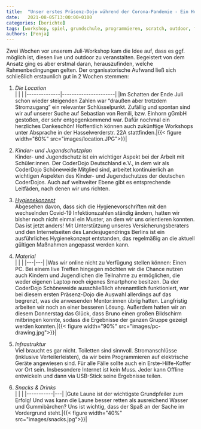 ```yaml
---
title:  "Unser erstes Präsenz-Dojo während der Corona-Pandemie - Ein How-To"
date:   2021-08-05T13:00:00+0100
categories: [berichte]
tags: [workshop, spiel, grundschule, programmieren, scratch, outdoor, ferien, freizeit, bildung]
authors: [Fenja]
---
```


Zwei Wochen vor unserem Juli-Workshop kam die Idee auf, dass es ggf. möglich ist, diesen live und outdoor zu veranstalten. Begeistert von dem Ansatz ging es aber erstmal daran, herauszufinden, welche Rahmenbedingungen gelten. Der organisatorische Aufwand ließ sich schließlich erstaunlich gut in 2 Wochen stemmen:

1. *Die Location*  
| | |
|--------------|----------------------|
|Im Schatten der Ende Juli schon wieder steigenden Zahlen war “draußen aber trotzdem Stromzugang” ein relevanter Schlüsselpunkt. Zufällig und spontan sind wir auf unserer Suche auf Sebastian von Remili, bzw. Einhorn gGmbH gestoßen, der sehr entgegenkommend war. Dafür nochmal ein herzliches Dankeschön! Hoffentlich können auch zukünftige Workshops unter Absprache in der Hasselwerderstr. 22A stattfinden.|{{< figure width="60%" src="images/location.JPG">}}|

2. *Kinder- und Jugendschutzplan*  
Kinder- und Jugendschutz ist ein wichtiger Aspekt bei der Arbeit mit Schüler:innen. Der CoderDojo Deutschland e.V., in dem wir als CoderDojo Schöneweide Mitglied sind, arbeitet kontinuierlich an wichtigen Aspekten des Kinder- und Jugendschutzes der deutschen CoderDojos. Auch auf weltweiter Ebene gibt es entsprechende Leitfäden, nach denen wir uns richten.
3. [*Hygienekonzept*](https://github.com/Coderdojo-Schoeneweide/website-hugo/tree/master/static/docs/hygienekonzept)   
Abgesehen davon, dass sich die Hygienevorschriften mit den wechselnden Covid-19 Infektionszahlen ständig ändern, hatten wir bisher noch nicht einmal ein Muster, an dem wir uns orientieren konnten. Das ist jetzt anders! Mit Unterstützung unseres Versicherungsberaters und den Internetseiten des Landesjugendrings Berlins ist ein ausführliches Hygienekonzept entstanden, das regelmäßig an die aktuell gültigen Maßnahmen angepasst werden kann.

4. *Material*  
| | |
|---|---|
|Was wir online nicht zu Verfügung stellen können: Einen PC. Bei einem live Treffen hingegen möchten wir die Chance nutzen auch Kindern und Jugendlichen die Teilnahme zu ermöglichen, die weder eigenen Laptop noch eigenes Smartphone besitzen. Da der CoderDojo Schöneweide ausschließlich ehrenamtlich funktioniert, war bei diesem ersten Präsenz-Dojo die Auswahl allerdings auf das begrenzt, was die anwesenden Mentor:innen übrig hatten. Langfristig arbeiten wir noch an einer besseren Lösung. Außerdem hatten wir an diesem Donnerstag das Glück, dass Bruno einen großen Bildschirm mitbringen konnte, sodass die Ergebnisse der ganzen Gruppe gezeigt werden konnten.|{{< figure width="90%" src="images/pc-drawing.jpg">}}|

5. *Infrastruktur*  
Viel braucht es gar nicht. Toiletten sind sinnvoll. Stromanschlüsse (inklusive Verteilerleisten), da wir beim Programmieren auf elektrische Geräte angewiesen sind. Für alle Fälle sollte auch ein Erste-Hilfe-Koffer vor Ort sein. Insbesondere Internet ist kein Muss. Jeder kann Offline entwickeln und dann via USB-Stick seine Ergebnisse teilen.

6. *Snacks & Drinks*  
| | |
|-----------|---|
|Gute Laune ist der wichtigste Grundpfeiler zum Erfolg! Und was kann die Laune besser retten als ausreichend Wasser und Gummibärchen? Uns ist wichtig, dass der Spaß an der Sache im Vordergrund steht.|{{< figure width="40%" src="images/snacks.jpg">}}| 